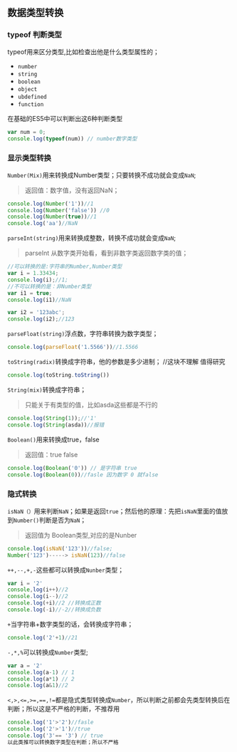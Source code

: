 ## 数据类型转换

### typeof 判断类型

typeof用来区分类型,比如检查出他是什么类型属性的；

- `number`
- `string`
- `boolean`
- `object`
- `ubdefined`
- `function`

在基础的ES5中可以判断出这6种判断类型

```js
var num = 0;
console.log(typeof(num)) // number数字类型
```

 

### 显示类型转换

 `Number(Mix)`用来转换成Number类型；只要转换不成功就会变成`NaN`;

> 返回值：数字值，没有返回NaN；

```js
console.log(Number('1'))//1
console.log(Number('false')) //0
console.log(Number(true))//1
console.log('aa')//NaN
```



`parseInt(string)`用来转换成整数，转换不成功就会变成`NaN`;

> parseInt 从数字类开始看，看到非数字类返回数字类的值；

```js
//可以转换的是:字符串的Number,Number类型
var i = 1.33434;
console.log(i);//1;
//不可以转换的是：非Number类型
var i1 = true;
console.log(i1)//NaN

var i2 = '123abc';
console.log(i2);//123
```

`parseFloat(string)`浮点数，字符串转换为数字类型；

```js
console.log(parseFloat('1.5566'))//1.5566
```

`toString(radix)`转换成字符串，他的参数是多少进制； //这块不理解 值得研究

```js
console.log(toString.toString())
```

`String(mix)`转换成字符串；

> 只能关于有类型的值，比如asda这些都是不行的

```js
console.log(String(1));//'1'
console.log(String(asda))//报错
```

`Boolean()`用来转换成true，false

> 返回值：true false

```js
console.log(Boolean('0')) // 是字符串 true
console.log(Boolean(0))//fasle 因为数字 0 就false
```





### 隐式转换

`isNaN（）`用来判断`NaN`；如果是返回`true`；然后他的原理：先把`isNaN`里面的值放到` Number() `判断是否为`NaN`；

> 返回值为 Boolean类型,对应的是Nunber

```js
console.log(isNaN('123'))//false;
Number('123')-----> isNaN(123)//false
```

`++,--,+,-`这些都可以转换成`Nunber`类型；

```js
var i = '2'
console,log(i++)//2
console.log(i--)//2
console.log(+i)//2 //转换成正数
console.log(-i)//-2//转换成负数
```



`+`当字符串+数字类型的话，会转换成字符串；

```js
console.log('2'+1)//21
```



`-,*,%`可以转换成`Number`类型;

```js
var a = '2'
console.log(a-1) // 1
console.log(a*1) // 2
console.log(a&1)//2
```





`<,>,<=,>=,==,!=`都是隐式类型转换成`Number`，所以判断之前都会先类型转换后在判断；所以这是不严格的判断，不推荐用

```js
console.log('1'>'2')//fasle
console.log('2'>'1')//true
console.log('3'== '3') // true
以此类推可以转换数字类型在判断；所以不严格
```

